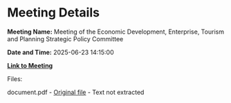 # Meeting Details

**Meeting Name:** Meeting of the Economic Development, Enterprise, Tourism and Planning Strategic Policy Committee

**Date and Time:** 2025-06-23 14:15:00

**[Link to Meeting](https://www.limerick.ie/council/whats-on/meeting-of-the-economic-development-enterprise-tourism-and-planning-strategic-1)**

Files: 

document.pdf - [Original file](https://www.limerick.ie/sites/default/files/media/documents/2025-06/23.06.2025-economic-development-enterprise-tourism-and-planning-spc-agenda.pdf) - Text not extracted


